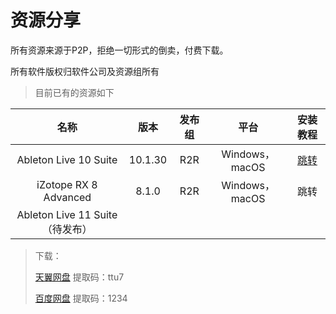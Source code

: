 # 资源分享

所有资源来源于P2P，拒绝一切形式的倒卖，付费下载。  

所有软件版权归软件公司及资源组所有

> 目前已有的资源如下

|              名称               |  版本   | 发布组 |      平台      |                           安装教程                           |
| :-----------------------------: | :-----: | :----: | :------------: | :----------------------------------------------------------: |
|      Ableton Live 10 Suite      | 10.1.30 |  R2R   | Windows，macOS | [跳转](https://bluedoc.io/shironomonogatari/tutorialall/ableton-live-instutorial) |
|      iZotope RX 8 Advanced      |  8.1.0  |  R2R   | Windows，macOS |                             跳转                             |
| Ableton Live 11 Suite（待发布） |         |        |                |                                                              |

> 下载：
>
> [天翼网盘](https://cloud.189.cn/t/IRjMz2nyaAR3)    提取码：ttu7
>
> [百度网盘](https://pan.baidu.com/s/1foTFRr9JpEpttPoj9fDyqQ)    提取码：1234
